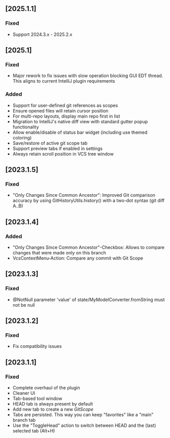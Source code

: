 ## [2025.1.1]
### Fixed

- Support 2024.3.x - 2025.2.x

## [2025.1]

### Fixed

- Major rework to fix issues with slow operation blocking GUI EDT thread. This aligns to current IntelliJ plugin
  requirements

### Added

- Support for user-defined git references as scopes
- Ensure opened files will retain cursor position
- For multi-repo layouts, display main repo first in list
- Migration to IntelliJ's native diff view with standard gutter popup functionality
- Allow enable/disable of status bar widget (including use themed coloring)
- Save/restore of active git scope tab
- Support preview tabs if enabled in settings
- Always retain scroll position in VCS tree window

## [2023.1.5]

### Fixed

- "Only Changes Since Common Ancestor": Improved Git comparison accuracy by using GitHistoryUtils.history() with a
  two-dot syntax (git diff A..B)

## [2023.1.4]

### Added

- "Only Changes Since Common Ancestor"-Checkbox: Allows to compare changes that were made only on this branch
- VcsContextMenu-Action: Compare any commit with Git Scope

## [2023.1.3]

### Fixed

- @NotNull parameter 'value' of state/MyModelConverter.fromString must not be null

## [2023.1.2]

### Fixed

- Fix compatibility issues

## [2023.1.1]

### Fixed

- Complete overhaul of the plugin
- Cleaner UI
- Tab-based tool window
- HEAD tab is always present by default
- Add new tab to create a new *GitScope*
- Tabs are persisted. This way you can keep "favorites" like a "main" branch tab
- Use the "ToggleHead" action to switch between HEAD and the (last) selected tab (Alt+H)
